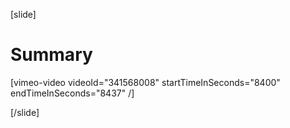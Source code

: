 [slide]
# Summary

[vimeo-video videoId="341568008" startTimeInSeconds="8400" endTimeInSeconds="8437" /]

[/slide]